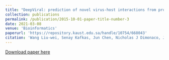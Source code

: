 ```yaml
---
title: "DeepViral: prediction of novel virus-host interactions from protein sequences and infectious disease phenotypes"
collection: publications
permalink: /publication/2015-10-01-paper-title-number-3
date: 2021-03-08
venue: 'Bioinformatics'
paperurl: 'https://repository.kaust.edu.sa/handle/10754/668043'
citation: 'Wang Liu-wei, Senay Kafkas, Jun Chen, Nicholas J Dimonaco, Jesper Tegner, Robert Hoehndorf. (2021). &quot; DeepViral: prediction of novel virus-host interactions from protein sequences and infectious disease phenotypes &quot; <i>Bioinformatics </i>.'
---
```


[Download paper here](https://repository.kaust.edu.sa/handle/10754/668043)

